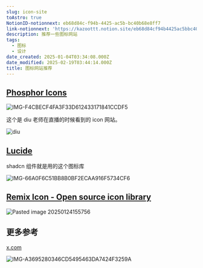 ```yaml
---
slug: icon-site
toAstro: true
NotionID-notionnext: eb68d84c-f94b-4425-ac5b-bc40b68e8ff7
link-notionnext: 'https://kazoottt.notion.site/eb68d84cf94b4425ac5bbc40b68e8ff7'
description: 推荐一些图标网站
tags:
  - 图标
  - 设计
date_created: 2025-01-04T03:34:08.000Z
date_modified: 2025-02-19T03:44:14.000Z
title: 图标网站推荐
---
```


## [Phosphor Icons](<https://phosphoricons.com/>)

![IMG-F4CBECF4FA3F33D612433171841CCDF5](<https://pictures.kazoottt.top/2025/01/20250130-IMG-F4CBECF4FA3F33D612433171841CCDF5.png>)

这个是 diu 老师在直播的时候看到的 icon 网站。

![diu](<https://pictures.kazoottt.top/2024/03/20240327-024857d5670bc3286677b625150eba68.png>)

## [Lucide](<https://lucide.dev/>)

shadcn 组件就是用的这个图标库

![IMG-66A0F6C51BB8B0BF2ECAA916F5734CF6](<https://pictures.kazoottt.top/2025/01/20250130-IMG-66A0F6C51BB8B0BF2ECAA916F5734CF6.png>)

## [Remix Icon - Open source icon library](<https://remixicon.com/>)

![Pasted image 20250124155756](<https://pictures.kazoottt.top/2025/01/20250130-Pasted%20image%2020250124155756.png>)

## 更多参考

[x.com](<https://x.com/joaoaguiam/status/1772503319975428110>)

![IMG-A3695280346CD5495463DA7424F3259A](<https://pictures.kazoottt.top/2025/01/20250130-IMG-A3695280346CD5495463DA7424F3259A.png>)
